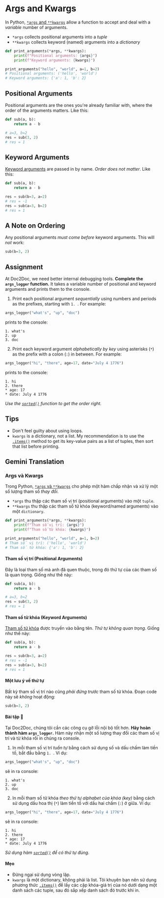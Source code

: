 # Args and Kwargs

In Python, [`*args` and `**kwargs`](https://book.pythontips.com/en/latest/args_and_kwargs.html) allow a function to accept and deal with a *variable* number of arguments.

- `*args` collects positional arguments into a *tuple*
- `**kwargs` collects keyword (named) arguments into a *dictionary*

```python
def print_arguments(*args, **kwargs):
    print(f"Positional arguments: {args}")
    print(f"Keyword arguments: {kwargs}")

print_arguments("hello", "world", a=1, b=2)
# Positional arguments: ('hello', 'world')
# Keyword arguments: {'a': 1, 'b': 2}
```

## Positional Arguments

Positional arguments are the ones you're already familiar with, where the order of the arguments matters. Like this:

```python
def sub(a, b):
    return a - b

# a=3, b=2
res = sub(3, 2)
# res = 1
```

## Keyword Arguments

[Keyword arguments](https://docs.python.org/3/tutorial/controlflow.html#keyword-arguments) are passed in by name. *Order does not matter*. Like this:

```python
def sub(a, b):
    return a - b

res = sub(b=3, a=2)
# res = -1
res = sub(a=3, b=2)
# res = 1
```

## A Note on Ordering

Any positional arguments *must come before* keyword arguments. This will *not* work:

```python
sub(b=3, 2)
```

## Assignment

At Doc2Doc, we need better internal debugging tools. **Complete the `args_logger` function.** It takes a variable number of positional and keyword arguments and prints them to the console.

1. Print each positional argument *sequentially* using numbers and periods as the prefixes, starting with `1. `. For example:

```python
args_logger("what's", "up", "doc")
```

prints to the console:

```
1. what's
2. up
3. doc
```

2. Print each keyword argument *alphabetically by key* using asterisks (`*`) as the prefix with a colon (`:`) in between. For example:

```python
args_logger("hi", "there", age=17, date="July 4 1776")
```

prints to the console:

```
1. hi
2. there
* age: 17
* date: July 4 1776
```

*Use the [`sorted()`](https://docs.python.org/3/library/functions.html#sorted) function to get the order right.*

## Tips

- Don't feel guilty about using loops.
- `kwargs` is a dictionary, not a list. My recommendation is to use the [`.items()`](https://docs.python.org/3/library/stdtypes.html#dict.items) method to get its key-value pairs as a list of tuples, then sort that list before printing.

## Gemini Translation

### Args và Kwargs

Trong Python, [`*args` và `**kwargs`](https://book.pythontips.com/en/latest/args_and_kwargs.html) cho phép một hàm chấp nhận và xử lý một số lượng tham số *thay đổi*.

- `*args` thu thập các tham số vị trí (positional arguments) vào một `tuple`.
- `**kwargs` thu thập các tham số từ khóa (keyword/named arguments) vào một `dictionary`.

```python
def print_arguments(*args, **kwargs):
    print(f"Tham số vị trí: {args}")
    print(f"Tham số từ khóa: {kwargs}")

print_arguments("hello", "world", a=1, b=2)
# Tham số vị trí: ('hello', 'world')
# Tham số từ khóa: {'a': 1, 'b': 2}
```

#### Tham số vị trí (Positional Arguments)

Đây là loại tham số mà anh đã quen thuộc, trong đó thứ tự của các tham số là quan trọng. Giống như thế này:

```python
def sub(a, b):
    return a - b

# a=3, b=2
res = sub(3, 2)
# res = 1
```

#### Tham số từ khóa (Keyword Arguments)

[Tham số từ khóa](https://docs.python.org/3/tutorial/controlflow.html#keyword-arguments) được truyền vào bằng tên. *Thứ tự không quan trọng*. Giống như thế này:

```python
def sub(a, b):
    return a - b

res = sub(b=3, a=2)
# res = -1
res = sub(a=3, b=2)
# res = 1
```

#### Một lưu ý về thứ tự

Bất kỳ tham số vị trí nào cũng *phải đứng trước* tham số từ khóa. Đoạn code này sẽ *không* hoạt động:

```python
sub(b=3, 2)
```

#### Bài tập 📝

Tại Doc2Doc, chúng tôi cần các công cụ gỡ lỗi nội bộ tốt hơn. **Hãy hoàn thành hàm `args_logger`.** Hàm này nhận một số lượng thay đổi các tham số vị trí và từ khóa rồi in chúng ra console.

1. In mỗi tham số vị trí *tuần tự* bằng cách sử dụng số và dấu chấm làm tiền tố, bắt đầu bằng `1. `. Ví dụ:

```python
args_logger("what's", "up", "doc")
```

sẽ in ra console:

```
1. what's
2. up
3. doc
```

2. In mỗi tham số từ khóa *theo thứ tự alphabet của khóa (key)* bằng cách sử dụng dấu hoa thị (`*`) làm tiền tố với dấu hai chấm (`:`) ở giữa. Ví dụ:

```python
args_logger("hi", "there", age=17, date="July 4 1776")
```

sẽ in ra console:

```
1. hi
2. there
* age: 17
* date: July 4 1776
```

*Sử dụng hàm [`sorted()`](https://docs.python.org/3/library/functions.html#sorted) để có thứ tự đúng.*

#### Mẹo

- Đừng ngại sử dụng vòng lặp.
- `kwargs` là một dictionary, không phải là list. Tôi khuyên bạn nên sử dụng phương thức [`.items()`](https://docs.python.org/3/library/stdtypes.html#dict.items) để lấy các cặp khóa-giá trị của nó dưới dạng một danh sách các tuple, sau đó sắp xếp danh sách đó trước khi in.
